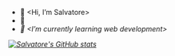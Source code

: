 - 👋 <Hi, I’m Salvatore>
- 👀 <I love the web and old cars>
- 🌱 <I’m currently learning web development>

[![Salvatore's GitHub stats](https://github-readme-stats.vercel.app/api?username=anuraghazra)](https://github.com/salvatorequagliariello/github-readme-stats)
